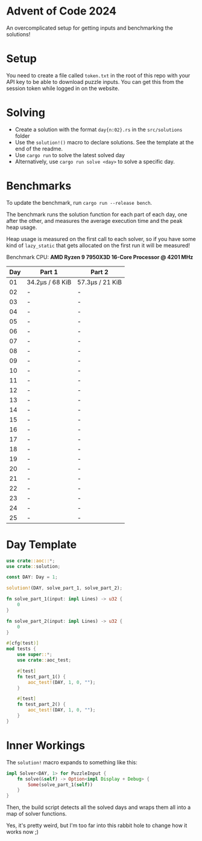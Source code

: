 # Advent of Code 2024

An overcomplicated setup for getting inputs and benchmarking the solutions!

# Setup

You need to create a file called `token.txt` in the root of this repo with your API key to be able to download
puzzle inputs. You can get this from the session token while logged in on the website.

# Solving

- Create a solution with the format `day{n:02}.rs` in the `src/solutions` folder
- Use the `solution!()` macro to declare solutions. See the template at the end of the readme.
- Use `cargo run` to solve the latest solved day
- Alternatively, use `cargo run solve <day>` to solve a specific day.

# Benchmarks

To update the benchmark, run `cargo run --release bench`.

The benchmark runs the solution function for each part of each day, one after the other, and measures the average
execution time and the peak heap usage.

Heap usage is measured on the first call to each solver, so if you have some kind of `lazy_static` that gets allocated
on the first run it will be measured!

<!---BENCH_START--->

Benchmark CPU: **AMD Ryzen 9 7950X3D 16-Core Processor @ 4201 MHz**

| Day | Part 1          | Part 2          |
|-----|-----------------|-----------------|
| 01  | 34.2µs / 68 KiB | 57.3µs / 21 KiB |
| 02  | -               | -               |
| 03  | -               | -               |
| 04  | -               | -               |
| 05  | -               | -               |
| 06  | -               | -               |
| 07  | -               | -               |
| 08  | -               | -               |
| 09  | -               | -               |
| 10  | -               | -               |
| 11  | -               | -               |
| 12  | -               | -               |
| 13  | -               | -               |
| 14  | -               | -               |
| 15  | -               | -               |
| 16  | -               | -               |
| 17  | -               | -               |
| 18  | -               | -               |
| 19  | -               | -               |
| 20  | -               | -               |
| 21  | -               | -               |
| 22  | -               | -               |
| 23  | -               | -               |
| 24  | -               | -               |
| 25  | -               | -               |

<!---BENCH_END--->

# Day Template

```rust
use crate::aoc::*;
use crate::solution;

const DAY: Day = 1;

solution!(DAY, solve_part_1, solve_part_2);

fn solve_part_1(input: impl Lines) -> u32 {
    0
}

fn solve_part_2(input: impl Lines) -> u32 {
    0
}

#[cfg(test)]
mod tests {
    use super::*;
    use crate::aoc_test;

    #[test]
    fn test_part_1() {
        aoc_test!(DAY, 1, 0, "");
    }

    #[test]
    fn test_part_2() {
        aoc_test!(DAY, 1, 0, "");
    }
}

```

# Inner Workings

The `solution!` macro expands to something like this:

```rust
impl Solver<DAY, 1> for PuzzleInput {
    fn solve(&self) -> Option<impl Display + Debug> {
        Some(solve_part_1(self))
    }
}
```

Then, the build script detects all the solved days and wraps them all into a map of solver functions.

Yes, it's pretty weird, but I'm too far into this rabbit hole to change how it works now ;)

